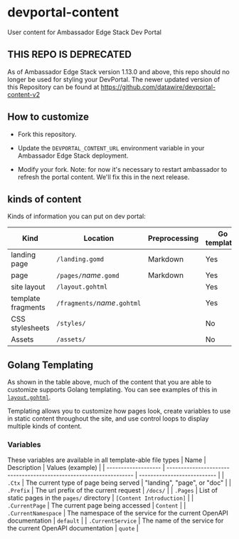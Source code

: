 # devportal-content
User content for Ambassador Edge Stack Dev Portal

## THIS REPO IS DEPRECATED
As of Ambassador Edge Stack version 1.13.0 and above, this repo should no longer be used for styling your DevPortal.
The newer updated version of this Repository can be found at https://github.com/datawire/devportal-content-v2



## How to customize

- Fork this repository.

- Update the `DEVPORTAL_CONTENT_URL` environment variable in your Ambassador Edge Stack deployment.

- Modify your fork. Note: for now it's necessary to restart ambassador to refresh the portal content. We'll fix this in the next release.

## kinds of content

Kinds of information you can put on dev portal:

| Kind               | Location                       | Preprocessing | Go templates |
|--------------------|--------------------------------|---------------|--------------|
| landing page       | `/landing.gomd`                | Markdown      | Yes          |
| page               | `/pages/`_name_`.gomd`         | Markdown      | Yes          |
| site layout        | `/layout.gohtml`               |               | Yes          |
| template fragments | `/fragments/`_name_`.gohtml`   |               | Yes          |
| CSS stylesheets    | `/styles/`                     |               | No           |
| Assets             | `/assets/`                     |               | No           |

## Golang Templating

As shown in the table above, much of the content that you are able to customize supports Golang templating. You can see examples of this in [`layout.gohtml`](./layout.gohtml).

Templating allows you to customize how pages look, create variables to use in static content throughout the site, and use control loops to display multiple kinds of content.

### Variables
These variables are available in all template-able file types
| Name                | Description                                                        | Values (example)            |
| ------------------- | ------------------------------------------------------------------ | --------------------------- |
| `.Ctx`              | The current type of page being served                              | "landing", "page", or "doc" |
| `.Prefix`           | The url prefix of the current request                              | `/docs/`                    |
| `.Pages`            | List of static pages in the `pages/` directory                     | `[Content Introduction]`    |
| `.CurrentPage`      | The current page being accessed                                    | `Content`                   |
| `.CurrentNamespace` | The namespace of the service for the current OpenAPI documentation | `default`                   |
| `.CurrentService`   | The name of the service for the current OpenAPI documentation      | `quote`                     |
